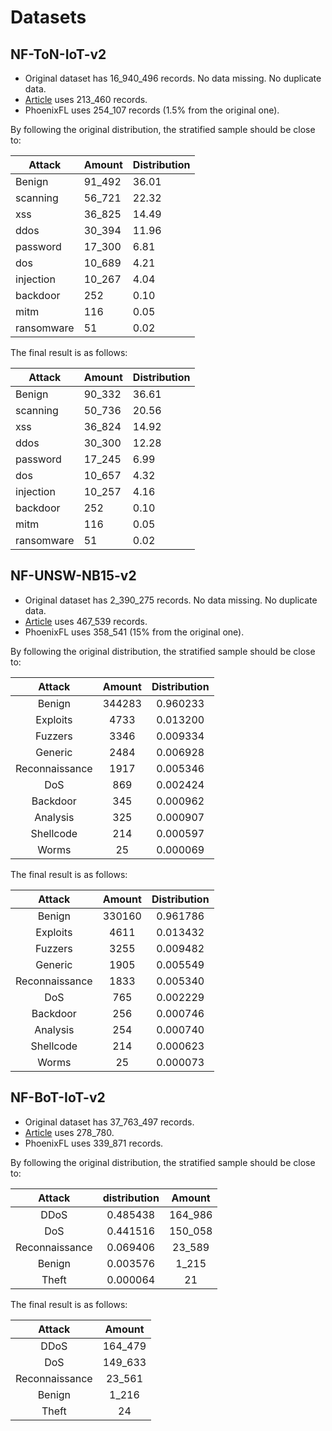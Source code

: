 # Datasets

## NF-ToN-IoT-v2

- Original dataset has 16_940_496 records. No data missing. No duplicate data. 
- [Article](https://ieeexplore.ieee.org/document/9625505) uses 213_460 records.
- PhoenixFL uses 254_107 records (1.5% from the original one).

By following the original distribution, the stratified sample should be close to:

| Attack     | Amount | Distribution |
|------------|--------|--------------|
|   Benign   | 91_492  | 36.01        |
|  scanning  | 56_721  | 22.32        |
|     xss    | 36_825  | 14.49        |
|    ddos    | 30_394  | 11.96        |
|  password  | 17_300  | 6.81         |
|     dos    | 10_689  | 4.21         |
|  injection | 10_267  | 4.04         |
| backdoor   | 252    | 0.10         |
| mitm       | 116    | 0.05         |
| ransomware | 51     | 0.02         |

The final result is as follows:

| Attack     | Amount | Distribution |
|------------|--------|--------------|
|   Benign   | 90_332  | 36.61        |
|  scanning  | 50_736  | 20.56        |
|     xss    | 36_824  | 14.92        |
|    ddos    | 30_300  | 12.28        |
|  password  | 17_245  | 6.99         |
|     dos    | 10_657  | 4.32         |
|  injection | 10_257  | 4.16         |
| backdoor   | 252    | 0.10         |
| mitm       | 116    | 0.05         |
| ransomware | 51     | 0.02         |

## NF-UNSW-NB15-v2

- Original dataset has 2_390_275 records. No data missing. No duplicate data. 
- [Article](https://ieeexplore.ieee.org/document/9625505) uses 467_539 records.
- PhoenixFL uses 358_541 (15% from the original one).

By following the original distribution, the stratified sample should be close to:

|   **Attack**   | **Amount** | **Distribution** |
|:--------------:|:----------:|:----------------:|
|     Benign     | 344283     |     0.960233     |
|    Exploits    | 4733       |     0.013200     |
|     Fuzzers    | 3346       |     0.009334     |
|     Generic    | 2484       |     0.006928     |
| Reconnaissance | 1917       |     0.005346     |
|       DoS      | 869        |     0.002424     |
| Backdoor       | 345        | 0.000962         |
| Analysis       | 325        | 0.000907         |
| Shellcode      | 214        | 0.000597         |
| Worms          | 25         | 0.000069         |

The final result is as follows:

|   **Attack**   | **Amount** | **Distribution** |
|:--------------:|:----------:|:----------------:|
|     Benign     | 330160     |     0.961786     |
|    Exploits    | 4611       |     0.013432     |
|     Fuzzers    | 3255       |     0.009482     |
|     Generic    | 1905       |     0.005549     |
| Reconnaissance | 1833       |     0.005340     |
|       DoS      | 765        |     0.002229     |
| Backdoor       | 256        | 0.000746         |
| Analysis       | 254        | 0.000740         |
| Shellcode      | 214        | 0.000623         |
| Worms          | 25         | 0.000073         |


## NF-BoT-IoT-v2

- Original dataset has 37_763_497 records. 
- [Article](https://ieeexplore.ieee.org/document/9625505) uses 278_780.
- PhoenixFL uses 339_871 records. 

By following the original distribution, the stratified sample should be close to: 

|   **Attack**   | **distribution**  | **Amount**  |
|:--------------:|:-----------------:|:----------:|
|      DDoS      |      0.485438     |   164_986  |
|       DoS      |      0.441516     |   150_058  |
| Reconnaissance |      0.069406     |   23_589   |
|     Benign     |      0.003576     |    1_215   |
|      Theft     |      0.000064     |     21     |

The final result is as follows:

|   **Attack**   | **Amount** |
|:--------------:|:----------:|
|      DDoS      |   164_479   |
|       DoS      |   149_633   |
| Reconnaissance |    23_561   |
|     Benign     |    1_216    |
|      Theft     |     24     |


